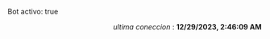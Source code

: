 <p>Bot activo: true</p>
<p align="right"><i>ultima coneccion</i> : <b>12/29/2023, 2:46:09 AM</b></p>

